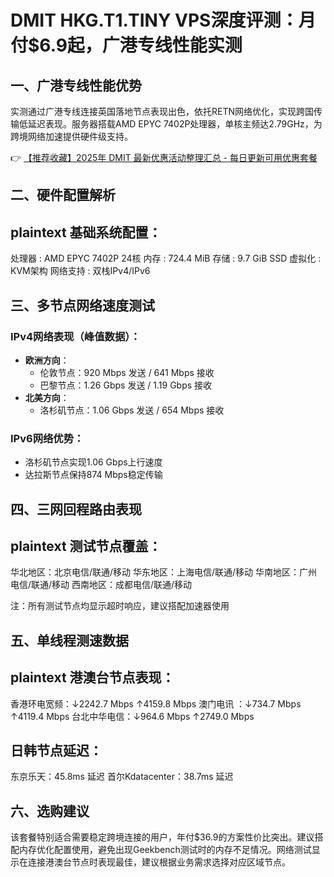# DMIT HKG.T1.TINY VPS深度评测：月付$6.9起，广港专线性能实测

## 一、广港专线性能优势
实测通过广港专线连接英国落地节点表现出色，依托RETN网络优化，实现跨国传输低延迟表现。服务器搭载AMD EPYC 7402P处理器，单核主频达2.79GHz，为跨境网络加速提供硬件级支持。

👉 [【推荐收藏】2025年 DMIT 最新优惠活动整理汇总 - 每日更新可用优惠套餐](https://bit.ly/dmit_coupon)

## 二、硬件配置解析
plaintext
基础系统配置：
---------------------------------
处理器    : AMD EPYC 7402P 24核
内存      : 724.4 MiB
存储      : 9.7 GiB SSD
虚拟化    : KVM架构
网络支持  : 双栈IPv4/IPv6

## 三、多节点网络速度测试
### IPv4网络表现（峰值数据）：
- **欧洲方向**：
  - 伦敦节点：920 Mbps 发送 / 641 Mbps 接收
  - 巴黎节点：1.26 Gbps 发送 / 1.19 Gbps 接收
- **北美方向**：
  - 洛杉矶节点：1.06 Gbps 发送 / 654 Mbps 接收

### IPv6网络优势：
- 洛杉矶节点实现1.06 Gbps上行速度
- 达拉斯节点保持874 Mbps稳定传输

## 四、三网回程路由表现
plaintext
测试节点覆盖：
---------------------------------
华北地区：北京电信/联通/移动
华东地区：上海电信/联通/移动
华南地区：广州电信/联通/移动
西南地区：成都电信/联通/移动

注：所有测试节点均显示超时响应，建议搭配加速器使用

## 五、单线程测速数据
plaintext
港澳台节点表现：
---------------------------------
香港环电宽频：↓2242.7 Mbps ↑4159.8 Mbps 
澳门电讯    ：↓734.7 Mbps  ↑4119.4 Mbps
台北中华电信：↓964.6 Mbps  ↑2749.0 Mbps

日韩节点延迟：
---------------------------------
东京乐天：45.8ms 延迟
首尔Kdatacenter：38.7ms 延迟

## 六、选购建议
该套餐特别适合需要稳定跨境连接的用户，年付$36.9的方案性价比突出。建议搭配内存优化配置使用，避免出现Geekbench测试时的内存不足情况。网络测试显示在连接港澳台节点时表现最佳，建议根据业务需求选择对应区域节点。